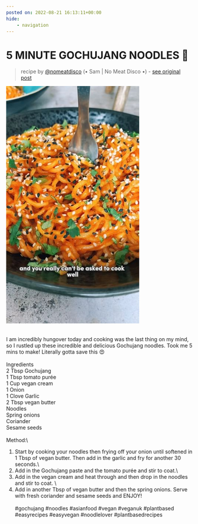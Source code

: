 ```yaml
---
posted on: 2022-08-21 16:13:11+00:00
hide:
    - navigation
---
```


# 5 MINUTE GOCHUJANG NOODLES 🍜  

> recipe by [@nomeatdisco](https://www.instagram.com/nomeatdisco/) 
(• Sam | No Meat Disco •) - [see original post](https://instagram.com/p/ChhxSpvqX8N)

![](../img/nomeatdisco_21-08-2022_1608.png)

\
I am incredibly hungover today and cooking was the last thing on my mind, so I rustled up these incredible and delicious Gochujang noodles. Took me 5 mins to make! Literally gotta save this 😍\
\
Ingredients\
2 Tbsp Gochujang\
1 Tbsp tomato purée\
1 Cup vegan cream\
1 Onion\
1 Clove Garlic\
2 Tbsp vegan butter\
Noodles \
Spring onions \
Coriander \
Sesame seeds\
\
Method:\
1. Start by cooking your noodles then frying off your onion until softened in 1 Tbsp of vegan butter. Then add in the garlic and fry for another 30 seconds.\
2. Add in the Gochujang paste and the tomato purée and stir to coat.\
3. Add in the vegan cream and heat through and then drop in the noodles and stir to coat. \
4. Add in another Tbsp of vegan butter and then the spring onions. Serve with fresh coriander and sesame seeds and ENJOY! \
\
\#gochujang \#noodles \#asianfood \#vegan \#veganuk \#plantbased \#easyrecipes \#easyvegan \#noodlelover \#plantbasedrecipes 